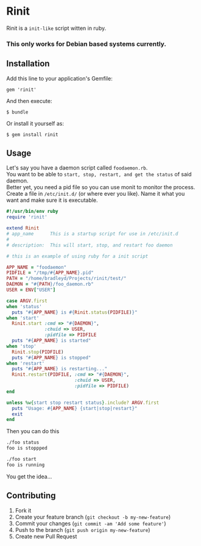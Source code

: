 # Rinit

Rinit is a `init-like` script witten in ruby.  

### This only works for Debian based systems currently.

## Installation

Add this line to your application's Gemfile:

    gem 'rinit'

And then execute:

    $ bundle

Or install it yourself as:

    $ gem install rinit

## Usage

Let's say you have a daemon script called `foodaemon.rb`.  
You want to be able to `start, stop, restart, and get the status` of said daemon.  
Better yet, you need a pid file so you can use monit to monitor the process.  
Create a file in `/etc/init.d/` (or where ever you like).  Name it what you want and make sure it is executable.

```ruby
#!/usr/bin/env ruby
require 'rinit'

extend Rinit
# app_name      This is a startup script for use in /etc/init.d
#
# description:  This will start, stop, and restart foo daemon

# this is an example of using ruby for a init script

APP_NAME = "foodaemon"
PIDFILE = "/tmp/#{APP_NAME}.pid"
PATH = "/home/bradleyd/Projects/rinit/test/"
DAEMON = "#{PATH}/foo_daemon.rb"
USER = ENV["USER"]

case ARGV.first
when 'status'
  puts "#{APP_NAME} is #{Rinit.status(PIDFILE)}"
when 'start'
  Rinit.start :cmd => "#{DAEMON}", 
              :chuid => USER,
              :pidfile => PIDFILE
  puts "#{APP_NAME} is started"
when 'stop'
  Rinit.stop(PIDFILE)
  puts "#{APP_NAME} is stopped" 
when 'restart'
  puts "#{APP_NAME} is restarting..."
  Rinit.restart(PIDFILE, :cmd => "#{DAEMON}",
                         :chuid => USER,
                         :pidfile => PIDFILE)
end

unless %w{start stop restart status}.include? ARGV.first
  puts "Usage: #{APP_NAME} {start|stop|restart}"
  exit
end
```

Then you can do this

```bash
./foo status
foo is stoppped
```

```bash
./foo start
foo is running
```
You get the idea...

## Contributing

1. Fork it
2. Create your feature branch (`git checkout -b my-new-feature`)
3. Commit your changes (`git commit -am 'Add some feature'`)
4. Push to the branch (`git push origin my-new-feature`)
5. Create new Pull Request
